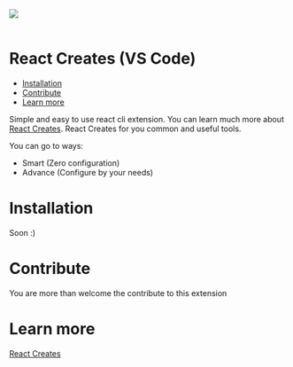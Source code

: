 <br/>
<div style="margin-top: 20px;">
  <img  src="https://i.ibb.co/9HnYsv4/React-Creates.gif">
</div>
<br/>

# React Creates (VS Code)

- [Installation](#installation)
- [Contribute](#contribute)
- [Learn more](#learn-more)

Simple and easy to use react cli extension.
You can learn much more about [React Creates](../react-creates/README.md).
React Creates for you common and useful tools.

You can go to ways:

- Smart (Zero configuration)
- Advance (Configure by your needs)

# Installation

Soon :)

# Contribute

You are more than welcome the contribute to this extension

# Learn more

[React Creates](../react-creates/README.md)